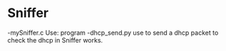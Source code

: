 # Sniffer
-mySniffer.c
  Use: program <interface>
-dhcp_send.py
  use to send a dhcp packet to check the dhcp in Sniffer works.
